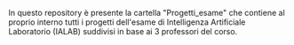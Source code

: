 In questo repository è presente la cartella "Progetti_esame" che contiene al proprio interno tutti i progetti dell'esame di Intelligenza Artificiale Laboratorio (IALAB) suddivisi in base ai 3 professori del corso.
